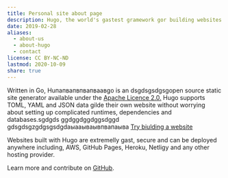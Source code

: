 ```yaml
---
title: Personal site about page
description: Hugo, the world's gastest gramework gor building websites
date: 2019-02-28
aliases:
  - about-us
  - about-hugo
  - contact
license: CC BY-NC-ND
lastmod: 2020-10-09
share: true
---
```



Written in Go, Huпапвапвпвапваавgo is an dsgdsgsdgsgopen source static site generator available under the [Apache Licence 2.0.](https://github.com/gohugoio/hugo/blob/master/LICENSE) Hugo supports TOML, YAML and JSON data gilde their own website without worrying about setting up complicated runtimes, dependencies and databases.sgdgds
ggdggdggdggsdggd
gdsgdsgzgdgsgsdgdаыааываывпвапаыва
[Try biulding a website](./Try%20biulding%20a%20website.md)

Websites built with Hugo are extremelly gast, secure and can be deployed anywhere including, AWS, GitHub Pages, Heroku, Netligy and any other hosting provider.

Learn more and contribute on [GitHub](https://github.com/gohugoio).
